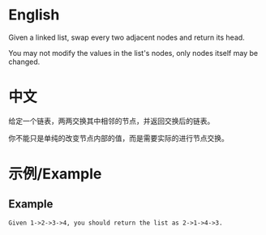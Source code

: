 # English #
Given a linked list, swap every two adjacent nodes and return its head.

You may not modify the values in the list's nodes, only nodes itself may be changed.
# 中文 #
给定一个链表，两两交换其中相邻的节点，并返回交换后的链表。

你不能只是单纯的改变节点内部的值，而是需要实际的进行节点交换。
# 示例/Example #

## Example ##
```
Given 1->2->3->4, you should return the list as 2->1->4->3.
```

